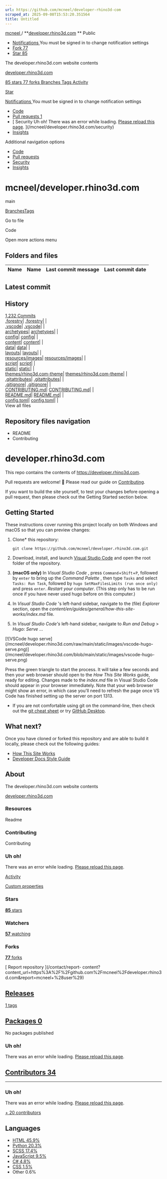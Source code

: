 ```yaml
---
url: https://github.com/mcneel/developer-rhino3d-com
scraped_at: 2025-09-08T15:53:20.351564
title: Untitled
---
```


[ mcneel ](/mcneel) / **[developer.rhino3d.com](/mcneel/developer.rhino3d.com)
** Public

  * [ Notifications ](/login?return_to=%2Fmcneel%2Fdeveloper.rhino3d.com) You must be signed in to change notification settings
  * [ Fork 77 ](/login?return_to=%2Fmcneel%2Fdeveloper.rhino3d.com)
  * [ Star  85 ](/login?return_to=%2Fmcneel%2Fdeveloper.rhino3d.com)

The developer.rhino3d.com website contents

[developer.rhino3d.com](http://developer.rhino3d.com
"http://developer.rhino3d.com")

[ 85 stars ](/mcneel/developer.rhino3d.com/stargazers) [ 77 forks
](/mcneel/developer.rhino3d.com/forks) [ Branches
](/mcneel/developer.rhino3d.com/branches) [ Tags
](/mcneel/developer.rhino3d.com/tags) [ Activity
](/mcneel/developer.rhino3d.com/activity)

[ Star  ](/login?return_to=%2Fmcneel%2Fdeveloper.rhino3d.com)

[ Notifications ](/login?return_to=%2Fmcneel%2Fdeveloper.rhino3d.com) You must
be signed in to change notification settings

  * [ Code ](/mcneel/developer.rhino3d.com)
  * [ Pull requests 1 ](/mcneel/developer.rhino3d.com/pulls)
  * [ Security Uh oh!  There was an error while loading. [Please reload this page](). ](/mcneel/developer.rhino3d.com/security)
  * [ Insights ](/mcneel/developer.rhino3d.com/pulse)

Additional navigation options

  * [ Code  ](/mcneel/developer.rhino3d.com)
  * [ Pull requests  ](/mcneel/developer.rhino3d.com/pulls)
  * [ Security  ](/mcneel/developer.rhino3d.com/security)
  * [ Insights  ](/mcneel/developer.rhino3d.com/pulse)

# mcneel/developer.rhino3d.com

main

[Branches](/mcneel/developer.rhino3d.com/branches)[Tags](/mcneel/developer.rhino3d.com/tags)

[](/mcneel/developer.rhino3d.com/branches)[](/mcneel/developer.rhino3d.com/tags)

Go to file

Code

Open more actions menu

## Folders and files

Name| Name| Last commit message| Last commit date  
---|---|---|---  
  
## Latest commit

## History

[1,232
Commits](/mcneel/developer.rhino3d.com/commits/main/)[](/mcneel/developer.rhino3d.com/commits/main/)  
[.forestry](/mcneel/developer.rhino3d.com/tree/main/.forestry ".forestry")| [.forestry](/mcneel/developer.rhino3d.com/tree/main/.forestry ".forestry")|  |   
[.vscode](/mcneel/developer.rhino3d.com/tree/main/.vscode ".vscode")| [.vscode](/mcneel/developer.rhino3d.com/tree/main/.vscode ".vscode")|  |   
[archetypes](/mcneel/developer.rhino3d.com/tree/main/archetypes "archetypes")| [archetypes](/mcneel/developer.rhino3d.com/tree/main/archetypes "archetypes")|  |   
[config](/mcneel/developer.rhino3d.com/tree/main/config "config")| [config](/mcneel/developer.rhino3d.com/tree/main/config "config")|  |   
[content](/mcneel/developer.rhino3d.com/tree/main/content "content")| [content](/mcneel/developer.rhino3d.com/tree/main/content "content")|  |   
[data](/mcneel/developer.rhino3d.com/tree/main/data "data")| [data](/mcneel/developer.rhino3d.com/tree/main/data "data")|  |   
[layouts](/mcneel/developer.rhino3d.com/tree/main/layouts "layouts")| [layouts](/mcneel/developer.rhino3d.com/tree/main/layouts "layouts")|  |   
[resources/images](/mcneel/developer.rhino3d.com/tree/main/resources/images "This path skips through empty directories")| [resources/images](/mcneel/developer.rhino3d.com/tree/main/resources/images "This path skips through empty directories")|  |   
[script](/mcneel/developer.rhino3d.com/tree/main/script "script")| [script](/mcneel/developer.rhino3d.com/tree/main/script "script")|  |   
[static](/mcneel/developer.rhino3d.com/tree/main/static "static")| [static](/mcneel/developer.rhino3d.com/tree/main/static "static")|  |   
[themes/rhino3d.com-theme](/mcneel/developer.rhino3d.com/tree/main/themes/rhino3d.com-theme "This path skips through empty directories")| [themes/rhino3d.com-theme](/mcneel/developer.rhino3d.com/tree/main/themes/rhino3d.com-theme "This path skips through empty directories")|  |   
[.gitattributes](/mcneel/developer.rhino3d.com/blob/main/.gitattributes ".gitattributes")| [.gitattributes](/mcneel/developer.rhino3d.com/blob/main/.gitattributes ".gitattributes")|  |   
[.gitignore](/mcneel/developer.rhino3d.com/blob/main/.gitignore ".gitignore")| [.gitignore](/mcneel/developer.rhino3d.com/blob/main/.gitignore ".gitignore")|  |   
[CONTRIBUTING.md](/mcneel/developer.rhino3d.com/blob/main/CONTRIBUTING.md "CONTRIBUTING.md")| [CONTRIBUTING.md](/mcneel/developer.rhino3d.com/blob/main/CONTRIBUTING.md "CONTRIBUTING.md")|  |   
[README.md](/mcneel/developer.rhino3d.com/blob/main/README.md "README.md")| [README.md](/mcneel/developer.rhino3d.com/blob/main/README.md "README.md")|  |   
[config.toml](/mcneel/developer.rhino3d.com/blob/main/config.toml "config.toml")| [config.toml](/mcneel/developer.rhino3d.com/blob/main/config.toml "config.toml")|  |   
View all files  
  
## Repository files navigation

  * README
  * Contributing

# developer.rhino3d.com

This repo contains the contents of <https://developer.rhino3d.com>.

Pull requests are welcome! 🎉 Please read our guide on
[Contributing](https://github.com/mcneel/developer.rhino3d.com/blob/main/CONTRIBUTING.md).

If you want to build the site yourself, to test your changes before opening a
pull request, then please check out the Getting Started section below.

## Getting Started

These instructions cover running this project locally on both Windows and
macOS so that you can preview changes:

  1. Clone* this repository:
         
         git clone https://github.com/mcneel/developer.rhino3d.com.git

  2. Download, install, and launch [Visual Studio Code](https://code.visualstudio.com/) and open the root folder of the repository.

  3. **(macOS only)** In _Visual Studio Code_ , press `Command`+`Shift`+`P`, followed by `enter` to bring up the _Command Palette_ , then type `Tasks` and select `Tasks: Run Task`, followed by `hugo SetMaxFilesLimits (run once only)` and press `enter`. _Restart your computer_. (This step only has to be run once if you have never used hugo before on this computer.)

  4. In _Visual Studio Code_ 's left-hand sidebar, navigate to the (file) _Explorer_ section, open the _content/en/guides/general/how-this-site-works/index.md_ file.

  5. In _Visual Studio Code's_ left-hand sidebar, navigate to _Run and Debug_ > _Hugo: Serve_ ...

[![VSCode hugo
serve](/mcneel/developer.rhino3d.com/raw/main/static/images/vscode-hugo-
serve.png)](/mcneel/developer.rhino3d.com/blob/main/static/images/vscode-hugo-
serve.png)

Press the green triangle to start the process. It will take a few seconds and
then your web browser should open to the _How This Site Works_ guide, ready
for editing. Changes made to the _index.md_ file in Visual Studio Code should
appear in your browser immediately. Note that your web browser might show an
error, in which case you'll need to refresh the page once VS Code has finished
setting up the server on port 1313.

* If you are not comfortable using git on the command-line, then check out the [git cheat sheet](https://education.github.com/git-cheat-sheet-education.pdf) or try [GitHub Desktop](https://desktop.github.com).

## What next?

Once you have cloned or forked this repository and are able to build it
locally, please check out the following guides:

  * [How This Site Works](https://developer.rhino3d.com/guides/general/how-this-site-works/)
  * [Developer Docs Style Guide](https://developer.rhino3d.com/guides/general/developer-docs-style-guide/)

## About

The developer.rhino3d.com website contents

[developer.rhino3d.com](http://developer.rhino3d.com
"http://developer.rhino3d.com")

### Resources

Readme

### Contributing

Contributing

###  Uh oh!

There was an error while loading. [Please reload this page]().

[ Activity](/mcneel/developer.rhino3d.com/activity)

[ Custom properties](/mcneel/developer.rhino3d.com/custom-properties)

### Stars

[ **85** stars](/mcneel/developer.rhino3d.com/stargazers)

### Watchers

[ **57** watching](/mcneel/developer.rhino3d.com/watchers)

### Forks

[ **77** forks](/mcneel/developer.rhino3d.com/forks)

[ Report repository ](/contact/report-
content?content_url=https%3A%2F%2Fgithub.com%2Fmcneel%2Fdeveloper.rhino3d.com&report=mcneel+%28user%29)

##  [Releases](/mcneel/developer.rhino3d.com/releases)

[ 1 tags ](/mcneel/developer.rhino3d.com/tags)

##  [Packages 0](/orgs/mcneel/packages?repo_name=developer.rhino3d.com)

No packages published  

###  Uh oh!

There was an error while loading. [Please reload this page]().

##  [Contributors 34](/mcneel/developer.rhino3d.com/graphs/contributors)

  *   *   *   *   *   *   *   *   *   *   *   *   *   * 

###  Uh oh!

There was an error while loading. [Please reload this page]().

[\+ 20 contributors](/mcneel/developer.rhino3d.com/graphs/contributors)

## Languages

  * [ HTML 45.9% ](/mcneel/developer.rhino3d.com/search?l=html)
  * [ Python 20.3% ](/mcneel/developer.rhino3d.com/search?l=python)
  * [ SCSS 17.4% ](/mcneel/developer.rhino3d.com/search?l=scss)
  * [ JavaScript 9.5% ](/mcneel/developer.rhino3d.com/search?l=javascript)
  * [ C# 4.8% ](/mcneel/developer.rhino3d.com/search?l=c%23)
  * [ CSS 1.5% ](/mcneel/developer.rhino3d.com/search?l=css)
  * Other 0.6%


